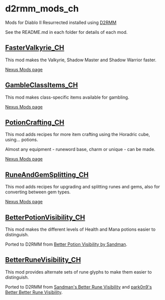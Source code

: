 # d2rmm_mods_ch
Mods for Diablo II Resurrected installed using [D2RMM](https://github.com/olegbl/d2rmm)

See the README.md in each folder for details of each mod.

## [FasterValkyrie_CH](https://github.com/TimothyByrd/d2rmm_mods_ch/tree/main/FasterValkyrie_CH) 
This mod makes the Valkyrie, Shadow Master and Shadow Warrior faster.

[Nexus Mods page](https://www.nexusmods.com/diablo2resurrected/mods/547)

## [GambleClassItems_CH](https://github.com/TimothyByrd/d2rmm_mods_ch/tree/main/GambleClassItems_CH)
This mod makes class-specific items available for gambling.

[Nexus Mods page](https://www.nexusmods.com/diablo2resurrected/mods/548)

## [PotionCrafting_CH](https://github.com/TimothyByrd/d2rmm_mods_ch/tree/main/PotionCrafting_CH)
This mod adds recipes for more item crafting using the Horadric cube, using... potions.

Almost any equipment - runeword base, charm or unique - can be made.

[Nexus Mods page](https://www.nexusmods.com/diablo2resurrected/mods/549)

## [RuneAndGemSplitting_CH](https://github.com/TimothyByrd/d2rmm_mods_ch/tree/main/RuneAndGemSplitting_CH)
This mod adds recipes for upgrading and splitting runes and gems, also for converting between gem types.

[Nexus Mods page](https://www.nexusmods.com/diablo2resurrected/mods/550)

## [BetterPotionVisibility_CH](https://github.com/TimothyByrd/d2rmm_mods_ch/tree/main/BetterPotionVisibility_CH)

This mod makes the different levels of Health and Mana potions easier to distinguish. 

Ported to D2RMM from [Better Potion Visibility by Sandman](https://www.nexusmods.com/diablo2resurrected/mods/72).

## [BetterRuneVisibility_CH](https://github.com/TimothyByrd/d2rmm_mods_ch/tree/main/BetterRuneVisibility_CH)

This mod provides alternate sets of rune glyphs to make them easier to distinguish.

Ported to D2RMM from
[Sandman's Better Rune Visibility](https://www.nexusmods.com/diablo2resurrected/mods/72)
and
[park0n9's Better Better Rune Visibility](https://www.nexusmods.com/diablo2resurrected/mods/77).
